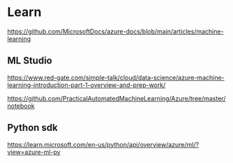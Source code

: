 # Learn
https://github.com/MicrosoftDocs/azure-docs/blob/main/articles/machine-learning

## ML Studio
https://www.red-gate.com/simple-talk/cloud/data-science/azure-machine-learning-introduction-part-1-overview-and-prep-work/

https://github.com/PracticalAutomatedMachineLearning/Azure/tree/master/notebook

## Python sdk
https://learn.microsoft.com/en-us/python/api/overview/azure/ml/?view=azure-ml-py
